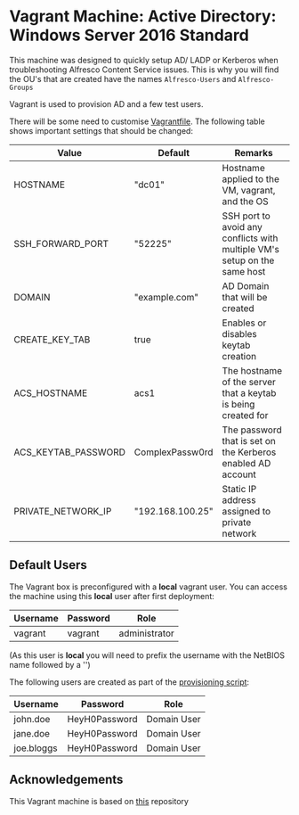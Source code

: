 # Vagrant Machine: Active Directory: Windows Server 2016 Standard

This machine was designed to quickly setup AD/ LADP or Kerberos when troubleshooting Alfresco Content Service issues. This is why you will find the OU's that are created have the names `Alfresco-Users` and `Alfresco-Groups`

Vagrant is used to provision AD and a few test users.

There will be some need to customise [Vagrantfile](Vagrantfile). The following table shows important settings that should be changed:

Value | Default | Remarks
--- | --- | ---
HOSTNAME | "dc01" | Hostname applied to the VM, vagrant, and the OS
SSH_FORWARD_PORT | "52225" | SSH port to avoid any conflicts with multiple VM's setup on the same host
DOMAIN | "example.com" | AD Domain that will be created
CREATE_KEY_TAB | true | Enables or disables keytab creation
ACS_HOSTNAME | acs1 | The hostname of the server that a keytab is being created for
ACS_KEYTAB_PASSWORD | ComplexPassw0rd | The password that is set on the Kerberos enabled AD account
PRIVATE_NETWORK_IP | "192.168.100.25" | Static IP address assigned to private network

## Default Users

The Vagrant box is preconfigured with a **local** vagrant user. You can access the machine using this **local** user after first deployment:

Username | Password | Role
--- | --- | ---
vagrant | vagrant | administrator

(As this user is **local** you will need to prefix the username with the NetBIOS name followed by a '\')

The following users are created as part of the [provisioning script](provision\provision-users-and-groups.ps1):

Username | Password | Role
--- | --- | ---
john.doe | HeyH0Password | Domain User
jane.doe | HeyH0Password | Domain User
joe.bloggs | HeyH0Password | Domain User


## Acknowledgements

This Vagrant machine is based on [this](https://github.com/rgl/windows-domain-controller-vagrant) repository